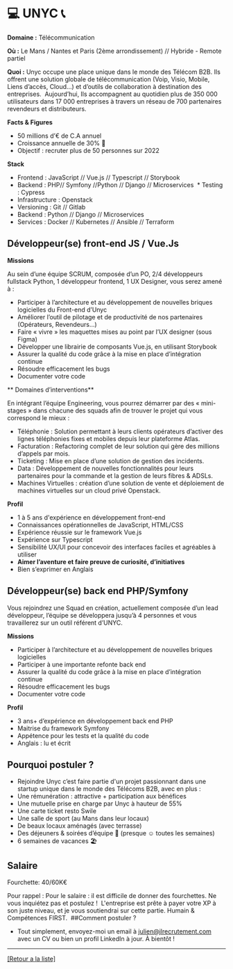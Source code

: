 # 💻 UNYC  📞

**Domaine :** Télécommunication

**Où :** Le Mans / Nantes et Paris (2ème arrondissement) // Hybride - Remote partiel

**Quoi :**  Unyc occupe une place unique dans le monde des Télécom B2B. Ils offrent une solution globale de télécommunication (Voip, Visio, Mobile, Liens d’accès, Cloud…) et d’outils de collaboration à destination des entreprises.
 Aujourd’hui, Ils accompagnent au quotidien plus de 350 000 utilisateurs dans 17 000 entreprises à travers un réseau de 700 partenaires revendeurs et distributeurs.   

**Facts & Figures**

* 50 millions d’€ de C.A annuel 
* Croissance annuelle de 30% 🚀
* Objectif : recruter plus de 50 personnes sur 2022

**Stack**

* Frontend : JavaScript // Vue.js // Typescript // Storybook
* Backend : PHP// Symfony //Python // Django // Microservices 
 * Testing : Cypress  
* Infrastructure : Openstack 
* Versioning : Git // Gitlab
* Backend : Python // Django // Microservices
* Services : Docker // Kubernetes // Ansible // Terraform

## Développeur(se) front-end JS / Vue.Js

**Missions** 

Au sein d’une équipe SCRUM, composée d’un PO, 2/4 développeurs fullstack Python, 1 développeur frontend, 1 UX Designer, vous serez amené à :  

* Participer à l’architecture et au développement de nouvelles briques logicielles du Front-end d’Unyc
* Améliorer l’outil de pilotage et de productivité de nos partenaires (Opérateurs, Revendeurs…)
* Faire « vivre » les maquettes mises au point par l’UX designer (sous Figma)
* Développer une librairie de composants Vue.js, en utilisant Storybook
* Assurer la qualité du code grâce à la mise en place d’intégration continue
* Résoudre efficacement les bugs
* Documenter votre code  

** Domaines d’interventions** 

En intégrant l’équipe Engineering, vous pourrez démarrer par des « mini-stages » dans chacune des squads afin de trouver le projet qui vous correspond le mieux :  

* Téléphonie : Solution permettant à leurs clients opérateurs d’activer des lignes téléphonies fixes et mobiles depuis leur plateforme Atlas.
* Facturation : Refactoring complet de leur solution qui gère des millions d’appels par mois.
* Ticketing : Mise en place d’une solution de gestion des incidents.
* Data : Développement de nouvelles fonctionnalités pour leurs partenaires pour la commande et la gestion de leurs fibres & ADSLs.
* Machines Virtuelles : création d’une solution de vente et déploiement de machines virtuelles sur un cloud privé Openstack.

**Profil**

* 1 à 5 ans d'expérience en développement front-end 
* Connaissances opérationnelles de JavaScript, HTML/CSS
* Expérience réussie sur le framework Vue.js
* Expérience sur Typescript 
* Sensibilité UX/UI pour concevoir des interfaces faciles et agréables à utiliser
* **Aimer l’aventure et faire preuve de curiosité, d’initiatives ** 
* Bien s’exprimer en Anglais


## Développeur(se) back end PHP/Symfony

Vous rejoindrez une Squad en création, actuellement composée d’un lead développeur, l’équipe se développera jusqu’à 4 personnes et vous travaillerez sur un outil référent d’UNYC.

**Missions**

* Participer à l’architecture et au développement de nouvelles briques logicielles
* Participer à une importante refonte back end
* Assurer la qualité du code grâce à la mise en place d’intégration continue
* Résoudre efficacement les bugs
* Documenter votre code

**Profil**

* 3 ans+ d’expérience en développement back end PHP
* Maitrise du framework Symfony
* Appétence pour les tests et la qualité du code
* Anglais : lu et écrit


## Pourquoi postuler ? 

* Rejoindre Unyc c’est faire partie d'un projet passionnant dans une startup unique dans le monde des Télécoms B2B, avec en plus :   
* Une rémunération : attractive + participation aux bénéfices 
* Une mutuelle prise en charge par Unyc à hauteur de 55% 
* Une carte ticket resto Swile 
* Une salle de sport (au Mans dans leur locaux) 
* De beaux locaux aménagés (avec terrasse) 
* Des déjeuners & soirées d’équipe 🍺 (presque ☺ toutes les semaines) 
* 6 semaines de vacances 🏖️

## Salaire 

Fourchette: 40/60K€

Pour rappel : Pour le salaire : il est difficile de donner des fourchettes. Ne vous inquiétez pas et postulez !  L'entreprise est prête à payer votre XP à son juste niveau, et je vous soutiendrai sur cette partie. Humain & Compétences FIRST.  ##Comment postuler ? 

* Tout simplement, envoyez-moi un email à julien@jlrecrutement.com avec un CV ou bien un profil LinkedIn à jour. À bientôt !

----
<a href="https://github.com/jlondiche/job-board-php/blob/master/README.md">[Retour a la liste]</a>


